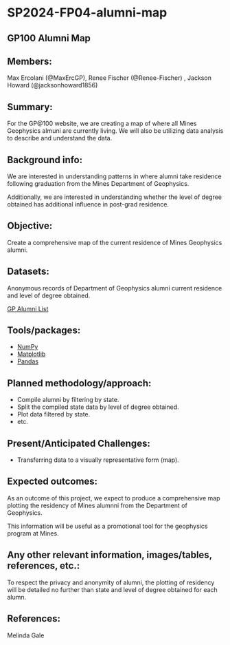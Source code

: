# SP2024-FP04-alumni-map
## GP100 Alumni Map
## Members: 
Max Ercolani (@MaxErcGP), Renee Fischer (@Renee-Fischer) , Jackson Howard (@jacksonhoward1856)
## Summary: 
For the GP@100 website, we are creating a map of where all Mines Geophysics almuni are currently living. We will also be utilizing data analysis to describe and understand the data.
## Background info:
We are interested in understanding patterns in where alumni take residence following graduation from the Mines Department of Geophysics.

Additionally, we are interested in understanding whether the level of degree obtained has additional influence in post-grad residence.
## Objective:
Create a comprehensive map of the current residence of Mines Geophysics alumni.
## Datasets:
Anonymous records of Department of Geophysics alumni current residence and level of degree obtained.

[GP Alumni List](https://github.com/GPGN-268/SP2024-FP04-alumni-map/blob/6131c6380ba5bcbf34a334e886e667b6c3157e90/data/GP_Alumni_List.csv)
## Tools/packages: 
- [NumPy](https://numpy.org/)
- [Matplotlib](https://matplotlib.org/)
- [Pandas](https://pandas.pydata.org/)
## Planned methodology/approach:
- Compile alumni by filtering by state.
- Split the compiled state data by level of degree obtained.
- Plot data filtered by state.
- etc.
## Present/Anticipated Challenges:
- Transferring data to a visually representative form (map).
## Expected outcomes:
As an outcome of this project, we expect to produce a comprehensive map plotting the residency of Mines alumnni from the Department of Geophysics.

This information will be useful as a promotional tool for the geophysics program at Mines.
## Any other relevant information, images/tables, references, etc.:
To respect the privacy and anonymity of alumni, the plotting of residency will be detailed no further than state and level of degree obtained for each alumn.
## References:
Melinda Gale
